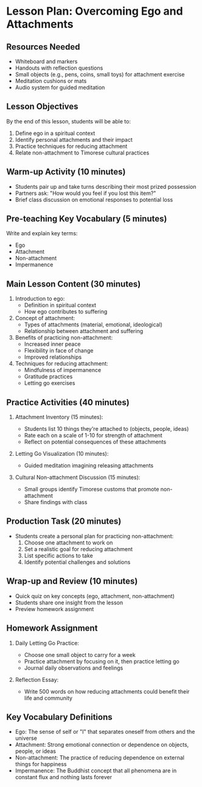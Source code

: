 # Lesson Plan: Overcoming Ego and Attachments

## Resources Needed
- Whiteboard and markers
- Handouts with reflection questions
- Small objects (e.g., pens, coins, small toys) for attachment exercise
- Meditation cushions or mats
- Audio system for guided meditation

## Lesson Objectives
By the end of this lesson, students will be able to:
1. Define ego in a spiritual context
2. Identify personal attachments and their impact
3. Practice techniques for reducing attachment
4. Relate non-attachment to Timorese cultural practices

## Warm-up Activity (10 minutes)
- Students pair up and take turns describing their most prized possession
- Partners ask: "How would you feel if you lost this item?"
- Brief class discussion on emotional responses to potential loss

## Pre-teaching Key Vocabulary (5 minutes)
Write and explain key terms:
- Ego
- Attachment
- Non-attachment
- Impermanence

## Main Lesson Content (30 minutes)
1. Introduction to ego:
   - Definition in spiritual context
   - How ego contributes to suffering
2. Concept of attachment:
   - Types of attachments (material, emotional, ideological)
   - Relationship between attachment and suffering
3. Benefits of practicing non-attachment:
   - Increased inner peace
   - Flexibility in face of change
   - Improved relationships
4. Techniques for reducing attachment:
   - Mindfulness of impermanence
   - Gratitude practices
   - Letting go exercises

## Practice Activities (40 minutes)
1. Attachment Inventory (15 minutes):
   - Students list 10 things they're attached to (objects, people, ideas)
   - Rate each on a scale of 1-10 for strength of attachment
   - Reflect on potential consequences of these attachments

2. Letting Go Visualization (10 minutes):
   - Guided meditation imagining releasing attachments

3. Cultural Non-attachment Discussion (15 minutes):
   - Small groups identify Timorese customs that promote non-attachment
   - Share findings with class

## Production Task (20 minutes)
- Students create a personal plan for practicing non-attachment:
  1. Choose one attachment to work on
  2. Set a realistic goal for reducing attachment
  3. List specific actions to take
  4. Identify potential challenges and solutions

## Wrap-up and Review (10 minutes)
- Quick quiz on key concepts (ego, attachment, non-attachment)
- Students share one insight from the lesson
- Preview homework assignment

## Homework Assignment
1. Daily Letting Go Practice:
   - Choose one small object to carry for a week
   - Practice attachment by focusing on it, then practice letting go
   - Journal daily observations and feelings

2. Reflection Essay:
   - Write 500 words on how reducing attachments could benefit their life and community

## Key Vocabulary Definitions
- Ego: The sense of self or "I" that separates oneself from others and the universe
- Attachment: Strong emotional connection or dependence on objects, people, or ideas
- Non-attachment: The practice of reducing dependence on external things for happiness
- Impermanence: The Buddhist concept that all phenomena are in constant flux and nothing lasts forever